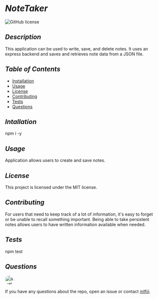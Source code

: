 # *NoteTaker* 
    

![GitHub license](https://img.shields.io/badge/license-mit-blue.svg)

## *Description*

This application can be used to write, save, and delete notes. It uses an express backend and saves and retrieves note data from a JSON file.

## *Table of Contents*

* [Installation](#installation)
* [Usage](#usage)
* [License](#license)
* [Contributing](#contributing)
* [Tests](#tests)
* [Questions](#questions)
   
## *Intallation*

npm i -y
      
## *Usage*    
Application allows users to create and save notes.
    
## *License*
This project is licensed under the MIT license.
    
## *Contributing*
For users that need to keep track of a lot of information, it's easy to forget or be unable to recall something important. Being able to take persistent notes allows users to have written information available when needed.
    
## *Tests*
npm test

## *Questions*
<img src="https://avatars0.githubusercontent.com/u/57580332?v=4" alt="avatar" style="border-radius: 16px" width="30" />

If you have any questions about the repo, open an issue or contact [mlfiii](https://api.github.com/users/mlfiii).